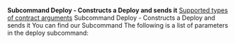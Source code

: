 **Subcommand Deploy - Constructs a Deploy and sends it**
[Supported types of contract arguments](https://github.com/CasperLabs/CasperLabs/blob/master/docs/CONTRACTS.md)
Subcommand Deploy - Constructs a Deploy and sends it You can find our Subcommand The following is a list of parameters in the deploy subcommand:



